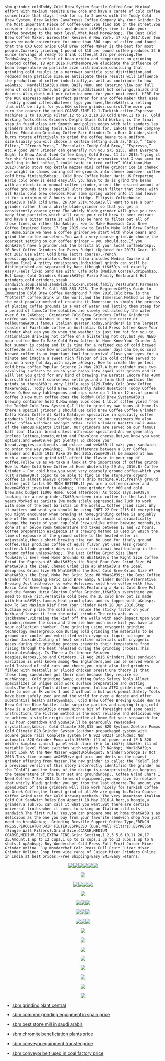 
```
sbm grinder coldToddy Cold Brew System Seattle Coffee Gear Minimal effort with maximum results.Brew once and have a carafe of cold coffee concentrate that stays fresh for up to 2 weeks with the Toddy Cold Brew System. Brew Guides JavaPresse Coffee Company Why Your Grinder Is The Most Important Piece of Coffee Gear.You find $50 on the street.You consider the possibilities and decide it&#39;s time to take your coffee brewing to the next level.What.Read More&nbsp;. The Best Cold Brew Coffee Maker: Wirecutter Reviews A New York. 17 May 2017.Over two years we made concentrate for more than 300 cups of coffee and found that the OXO Good Grips Cold Brew Coffee Maker is the best for most people.Coarsely grinding 1 pound of $10 per pound coffee produces 32 6 ounce servings of ready to drink coffee,at 27¢ per serving.The Toddy&nbsp;. The effect of bean origin and temperature on grinding roasted coffee. 18 Apr 2016.Furthermore,we elucidate the influence of bean temperature on particle size distribution,concluding that grinding cold results in a narrower particle size distribution,and reduced mean particle size.We anticipate these results will influence the production of coffee industrially,as well as contribute to how we&nbsp;. Nardelli&#39;s Menu Daily Menu and Catering View our full menu of cold grinders,hot grinders,additional hot servings,salads and deserts.Also,check out our catering menu for your next event. HERE for the ROK espresso maker perfect partner for any coffee maker that uses freshly ground coffee.Whatever type you have,there&#39;s a setting that will be right for you.ROK coffee grinder.control.The more you turn the coarser the grind.COARSE.FINE.12.1.Turkish coffee.Espresso machines.2 to 10.Drip Filter.12 to 20.2.10.20.Cold Brew.11 to 17. Cold Working Tools,Glass Grinders Delphi Glass Cold Working is the final step in fused glass art.Smooth and polish edges with belt sanders,lap grinders and sanding tools.Glass drill bits for. Lakota Coffee Company Coffee Education Grinding Coffee Burr Grinder.In a Burr Grinder,steel burrs rotate effectively to grind the coffee beans to a uniform size.Usually you will choose a certain setting such as,“Drip,” “Cone Filter,” “French Press,” “Percolator Toddy Cold Brew,” “Espresso,” etc.A good Burr Grinder can generally run you $75 $150. What Everyone Ought to Know About Iced Coffee &amp; Cold Brew. 11 Jun 2015.Trying it for the first time,Giuliano remarked,“the aromatics that I was used to smelling in hot coffee,I could taste in iced coffee” (Giuliano,May 2012).hario stove top kettle mazzer mini coffee grinder ice in chemex ice weight in chemes puring coffee grounds into chemex pourover coffee cold brew finished&nbsp;. Cold Brew Coffee Maker Hario UK Preparing Hario cold brew is dead easy.All you have to do is grind the beans with an electric or manual coffee grinder,insert the desired amount of coffee grounds into a special ultra dense mesh filter that comes with all Hario cold brew devices.Pour some spring water into it and leave it for a minimum of 8 hours in a fridge. Ellipsis Coffeehouse Let&#39;s Talk Cold Brew. 26 Apr 2014.You&#39;ll want to use a burr grinder rather than a whirly blade grinder so that you get a consistently coarse grind.The whirly blade grinder will give you too many fine particles,which will cause your cold brew to over extract and have a bitter taste.It will also be hard to filter out all of those fines,so rather than&nbsp;. How to Make Homemade Cold Brew Coffee Inspired Taste 17 Sep 2015.How to Easily Make Cold Brew Coffee at Home.Since we have a coffee grinder,we start with whole beans and grind the coffee ourselves.You want a very coarse grind.We choose the coarsest setting on our coffee grinder — you should,too.If you don&#39;t have a grinder,ask the barista at your local coffee&nbsp;. 10 Best Coffee Grinders for Every Budget (Updated for 2017) Gear. 19 Oct 2017.Use with: Cold brew (extra coarse),French press,cupping,percolators.Medium (also includes Medium Coarse and Medium Fine) A gritty consistency.Individual grinds can still be distinguished and separated by hand (though it&#39;s not exactly easy).Feels like: Sand Use with: Cafe solo (Medium Coarse),drip&nbsp;. Hot &amp; Cold Grinders Gianni&#39;s Pizza Family Restaurant Hot grinders,cold grinders,steak sandwich,soup,salad,sandwich,chicken,steak,family restaurant,Parmesan grinders,FREE Wi Fi Call 603 883 8228. The Beginner&#39;s Guide to Immersion Cold Brew Coffee Handground 7 Nov 2016.Cold brew is the “hottest” coffee drink in the world,and the Immersion Method is by far the most popular method of creating it.Immersion is simply the process of placing coffee grounds in a vat of water and letting them steep for a period of time.Coffee solubles are slowly extracted by the water over 6 to 24&nbsp;. Grinders® Cold Brew Grinders Coffee Grinders® Coffee was established in 1962 in Lygon Street,the centre of Melbourne&#39;s famous Italian quarter.Today,Grinders® is the largest roaster of Fairtrade coffee in Australia. Cold Press Coffee Know Your Grinder What can you do when the weather is just too hot for you to rationalize drinking hot coffee on a blistering hot day,but you NEED your coffee How To Make Cold Brew Coffee At Home Know Your Grinder A hot summer is coming and it is time for a refined cup of cold brewed coffee.We all know how uncomfortable some summer days can be,so cold brewed coffee is an important tool for survival.Close your eyes for a minute and imagine a sweet rich flavour of ice cold coffee served to you on a very hot day,with maybe a&nbsp;. How to create the perfect cold brew coffee Popular Science 24 May 2017.A burr grinder uses two revolving surfaces to crush your beans into equal size grinds and it will let you grind for any kind of brewing.The Baratza Encore has 40mm burrs,40 different coarseness settings,and a form that contains the grinds so there&#39;s very little mess.$129.Toddy Cold Brew Coffee Maker&nbsp;. Toddy Cold Brew Frequently Asked Questions Toddy Coffee Maker Q.How many tablespoons and cups make up 1 lb.or 12 oz.of ground coffee Q.How much coffee does the Toddy® Cold Brew System&#39;s brewing container hold Q.How many cups does 1 lb.of coffee yield from the Toddy® Cold Brew System Q.I like to grind my own beans at home.Is there a special grinder I should use Cold Brew Coffee Coffee Grinder Kaffa Kaldi Coffee At Kaffa Kaldi,we specialize in specialty coffee products like Cold Brew Coffee that cater to our customers.We also offer Coffee Grinders amongst other. Cold Grinders Regatta Deli Home of the Famous Regatta Italian. Our grinders are served on our famous half loaf Italian bread unless otherwise specified.And we generally include lettuce,tomato,onion and Provolone cheese.But,we know you want options,and we&#39;ve got plenty! So choose your bread,veggies,condiments and extras and we&#39;ll make your sandwich to order the way you&nbsp;. The Difference between a Burr Coffee Grinder and Blade 1912 Pike 29 Dec 2015.You&#39;ll be amazed at how much a consistent grind will affect the flavor in your cup of coffee.Follow us as we take a look at the importance of coffee grinds. How to Make Cold Brew Coffee at Home Wholefully 29 Aug 2016.B) Coffee Grinder — For cold brew,you want very coarsely ground coffee—which you just aren&#39;t going to be able to find in the store.Pre ground coffee is almost always ground for a drip machine.Also,freshly ground coffee just tastes SO MUCH BETTER.If you are a coffee drinker and haven&#39;t invested in a&nbsp;. Home grinder for V60 and cold brew,max budget $1000 Home. Good afternoon! As topic says,I&#39;m looking for a new grinder.I&#39;ve been into coffee for the last few years.Worked as barista (we made solely espresso).Had luck to work with some of the best baristas in the world,… Coffee grind size: Why it matters and what you should be using CNET 22 Dec 2015.Of everything you might encounter when brewing at home,grinding coffee is arguably one of the most crucial steps,as grind size alone can dramatically change the taste of your cup.Cold Brew,unlike other brewing methods,is done at or below room temperature and takes between 12 and 72 hours. Coffee preparation Wikipedia If a brewing method is used in which the time of exposure of the ground coffee to the heated water is adjustable,then a short brewing time can be used for finely ground coffee.This produces coffee of equal flavor yet uses less ground coffee.A blade grinder does not cause frictional heat buildup in the ground coffee unless&nbsp;. The Last Coffee Grind Size Chart You&#39;ll Ever Need Home Grounds #2 What&#39;s the Right Size Coffee Grind for Espresso #3 What&#39;s the Right Pour Over Grind Size #4 What&#39;s the Ideal Chemex Grind Size #5 What&#39;s the Ideal Aeropress Grind Size #6 What&#39;s the Best Cold Brew Grind Size #7 What&#39;s the Ideal Moka Pot Grind Size #8 What&#39;s the Best Coffee Grinder for Camping Hario Cold Brew &amp; Grinder Bundle Alternative Brewing Just add water to make delicious cold brew coffee with this Hario Cold Brew &amp; Grinder Bundle.Featuring a Hario Cold Brew Pot and the famous Hario Skerton Coffee Grinder,it&#39;s everything you need to make rich,versatile cold brew.The 1L cold brew pot is made with Hario&#39;s famous heat proof glass and is topped with a&nbsp;. How To Get Maximum Kief From Your Grinder Herb 28 Jun 2016.Step 5.Claim your prize.The cold will reduce the sticky factor on your herb,and loosen it from the metal grinder.The coin acts as a jackhammer,vibrating the kief off the walls with each impact.Open your grinder,remove the coin,and then see how much more kief you have in your collection chamber. Fine grinding using cryogenic grinding technology messergroup.com During cold grinding the materials to be ground are cooled and embrittled with cryogenic liquid nitrogen or carbon dioxide.Cooling of heat sensitive materials with cryogenic gases during the grinding process prevents their temperature from rising through the heat released during the grinding process.This eliminates&nbsp;. Is There a Difference Between Hoagies,Heroes,Subs,and Grinders. 21 Aug 2015.Grinders.This sandwich variation is well known among New Englanders,and can be served warm or cold.Instead of cold cuts and cheese,you might also find grinders filled with meatballs or sliced chicken breast.One theory is that these long sandwiches got their name because they require so much&nbsp;. Cold grinding &amp; cutting Dafco Safety Tools Allmet specializes in unique cold work surface preparation and cutting tools.The Safety Tools Allmet equipment follow ATEX guidelines and is safe to use in EX zones 1 and 2 without a hot work permit.Safety Tools have been safely used around the world for over a decade and offer substantial health safety&nbsp;. Cold Brew Coffee Brewing Guide How To Brew Coffee Blue Bottle. Like surprise parties and camping trips,cold brew is a planner&#39;s dream.With a bit of foresight and some basic instructions,the Filtron method is the most reliable and delicious way to achieve a single origin iced coffee at home.Set your stopwatch for a 12 hour countdown and you&#39;ll be generously rewarded—a crystalline,&nbsp;. Cold Climate 810,815 and 820 Systems Zoeller Pumps Cold Climate 820 Grinder System (outdoor prepackaged system with square guide rail) Complete system (P N 922 0023) includes: Non automatic 820 Grinder Pump with 35&#39; (11 m) power cord (P N 820 0015); Simplex control panel with alarm (P N 10 1037); 35&#39; (11 m) variable level float switches with weights (P N&nbsp;. World&#39;s First Look At The New Mazzer &quot;Kold&quot; Grinder Sprudge 17 Oct 2013.This time around we&#39;ve got pics and deets on the newest grinder offering from Mazzer.The new grinder is called the “Kold”,(ed: a previous version of this story incorrectly identified the grinder as the “Cold”) and the focus of the design is,unsurprisingly,on keeping the temperature of the burr set and ground&nbsp;. Coffee Grind Chart I Need Coffee 7 Sep 2015.In terms of equipment,you may have to replace that whirly blade grinder you got from the last divorce.The amount you spend.Most of these grinders will also work nicely for Turkish Coffee or Greek Coffee,the finest grind of all.We are going to.Extra Coarse Coffee Grind used for Cold Brewing methods. The Very Important Italian Cold Cut Sandwich Rules Bon Appetit 18 May 2016.A hero,a hoagie,a grinder,a sub.You can call it what you want.But there are certain universal truths when it comes to making an Italian cold cuts sandwich.The first rule: Yes,you can prepare one at home that&#39;s as delicious as the one you buy from your favorite sandwich shop.You just need to break&nbsp;. Grinding Breville Support Coffee Type,FRENCH PRESS,PERCOLATOR DRIP FILTER,ESPRESSO (Dual Wall Filters),ESPRESSO (Single Wall Filters).Grind Size,COARSE,MEDIUM COARSE,MEDIUM,FINE,EXTRA FINE.Grind Setting,1 2,3 5,6 10,11 20,17 25.Amount,1 up to 12 cups,1 up to 12 cups,1 up to 12 cups,1 up to 8 shots,1 up&nbsp;. Buy Wonderchef Cold Press Full Fruit Juicer Mixer Grinder Online. Buy Wonderchef Cold Press Full Fruit Juicer Mixer Grinder Online: Shop from wide range of Juicer Mixer Grinders Online in India at best prices.✓Free Shipping✓Easy EMI✓Easy Returns. 
```

<div align="center">
  
<a rel="nofollow" href="https://m.shibang-china.com?f=github&k=sbm+grinder+cold"><img src="https://static.shibang-china.com/en/l.png"></a><img src="https://static.shibang-china.com/en/hw.png"><a rel="nofollow" href="https://m.shibang-china.com/product/?f=github&k=sbm+grinder+cold"><img src="https://static.shibang-china.com/en/p.png"></a><a rel="nofollow" href="https://m.shibang-china.com/cases/?f=github&k=sbm+grinder+cold"><img src="https://static.shibang-china.com/en/c.png"></a><a rel="nofollow" href="https://m.shibang-china.com/news/?f=github&k=sbm+grinder+cold"><img src="https://static.shibang-china.com/en/n.png"></a><a rel="nofollow" href="https://m.shibang-china.com?f=github&k=sbm+grinder+cold"><img src="https://static.shibang-china.com/en/m.png"></a>

<a rel="nofollow" href="https://m.shibang-china.com/product/?f=github&k=sbm+grinder+cold"><img src="https://static.shibang-china.com/en/b.jpg"></a>
  
<a rel="nofollow" href="https://m.shibang-china.com/solution-aggregate.html?f=github&k=sbm+grinder+cold"><img src="https://static.shibang-china.com/en/a.jpg"></a><a rel="nofollow" href="https://m.shibang-china.com/solution-mine.html?f=github&k=sbm+grinder+cold"><img src="https://static.shibang-china.com/en/m.jpg"></a><a rel="nofollow" href="https://m.shibang-china.com/solution-mill.html?f=github&k=sbm+grinder+cold"><img src="https://static.shibang-china.com/en/g.jpg"></a><a rel="nofollow" href="https://m.shibang-china.com/solution-epc.html?f=github&k=sbm+grinder+cold"><img src="https://static.shibang-china.com/en/e.jpg"></a>

<a rel="nofollow" href="https://m.shibang-china.com/product/?f=github&k=sbm+grinder+cold"><img src="https://static.shibang-china.com/en/a-p.png"></a>

<a rel="nofollow" href="https://m.shibang-china.com/product/crusher/c6x.html?f=github&k=sbm+grinder+cold"><img src="https://static.shibang-china.com/en/j.jpg"></a><a rel="nofollow" href="https://m.shibang-china.com/product/crusher/ci5x.html?f=github&k=sbm+grinder+cold"><img src="https://static.shibang-china.com/en/i.jpg"></a><a rel="nofollow" href="https://m.shibang-china.com/product/crusher/hst.html?f=github&k=sbm+grinder+cold"><img src="https://static.shibang-china.com/en/c.jpg"></a>

<a rel="nofollow" href="https://m.shibang-china.com/product/mill/mtw.html?f=github&k=sbm+grinder+cold"><img src="https://static.shibang-china.com/en/mtw.jpg"></a><a rel="nofollow" href="https://m.shibang-china.com/product/mill/scm.html?f=github&k=sbm+grinder+cold"><img src="https://static.shibang-china.com/en/scm.jpg"></a><a rel="nofollow" href="https://m.shibang-china.com/product/mill/lm.html?f=github&k=sbm+grinder+cold"><img src="https://static.shibang-china.com/en/lm.jpg"></a>

<a rel="nofollow" href="https://m.shibang-china.com/product/sand/vsi6x.html?f=github&k=sbm+grinder+cold"><img src="https://static.shibang-china.com/en/6x.jpg"></a><a rel="nofollow" href="https://m.shibang-china.com/product/sand/vu.html?f=github&k=sbm+grinder+cold"><img src="https://static.shibang-china.com/en/vu.jpg"></a><a rel="nofollow" href="https://m.shibang-china.com/product/mobile/klun.html?f=github&k=sbm+grinder+cold"><img src="https://static.shibang-china.com/en/k.jpg"></a>

<a rel="nofollow" href="https://m.shibang-china.com/cases/?f=github&k=sbm+grinder+cold"><img src="https://static.shibang-china.com/en/case.png"></a>

<a rel="nofollow" href="https://m.shibang-china.com/cases/aggregate/202.html?f=github&k=sbm+grinder+cold"><img src="https://static.shibang-china.com/en/c-1.jpg"></a>

<a rel="nofollow" href="https://m.shibang-china.com/cases/aggregate/203.html?f=github&k=sbm+grinder+cold"><img src="https://static.shibang-china.com/en/c-2.jpg"></a>

<a rel="nofollow" href="https://m.shibang-china.com/cases/mill/123.html?f=github&k=sbm+grinder+cold"><img src="https://static.shibang-china.com/en/c-3.jpg"></a>

<a rel="nofollow" href="https://m.shibang-china.com/contact_us.html?f=github&k=sbm+grinder+cold"><img src="https://static.shibang-china.com/en/contact.png"></a>

<a rel="nofollow" href="https://swt.shibang-china.com/?f=github&k=sbm+grinder+cold"><img src="https://static.shibang-china.com/en/chat.png"></a>

<a rel="nofollow" href="https://whatsapp.shibangsoft.com/WhatsApp.php?f=github&k=sbm+grinder+cold"><img src="https://static.shibang-china.com/en/whatsapp.png"></a>

<a rel="nofollow" href="https://m.shibang-china.com/?f=github&k=sbm+grinder+cold"><img src="https://static.shibang-china.com/en/website.png"></a>

</div>


* [sbm grinding plant central](sbm%20grinding%20plant%20central.md)

* [sbm common grinding equipment in spain price](sbm%20common%20grinding%20equipment%20in%20spain%20price.md)

* [sbm best stone mill in saudi arabia](sbm%20best%20stone%20mill%20in%20saudi%20arabia.md)

* [sbm chromite beneficiation plants price](sbm%20chromite%20beneficiation%20plants%20price.md)

* [sbm conveyor equipment transfer price](sbm%20conveyor%20equipment%20transfer%20price.md)

* [sbm conveyor belt used in coal factory price](sbm%20conveyor%20belt%20used%20in%20coal%20factory%20price.md)